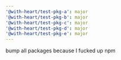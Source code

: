 ```yaml
---
'@with-heart/test-pkg-a': major
'@with-heart/test-pkg-b': major
'@with-heart/test-pkg-c': major
'@with-heart/test-pkg-d': major
'@with-heart/test-pkg-e': major
---
```


bump all packages because I fucked up npm
